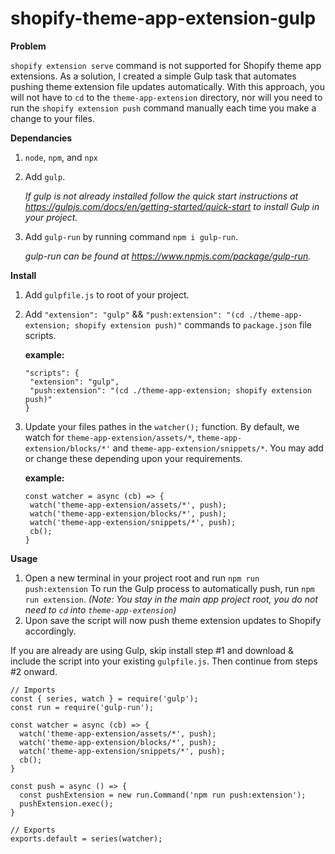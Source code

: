# shopify-theme-app-extension-gulp

**Problem**

```shopify extension serve``` command is not supported for Shopify theme app extensions. As a solution, I created a simple Gulp task that automates pushing theme extension file updates automatically. With this approach, you will not have to ```cd``` to the ```theme-app-extension``` directory, nor will you need to run the ```shopify extension push``` command manually each time you make a change to your files. 

**Dependancies**

1) ```node```, ```npm```, and ```npx```
2) Add ```gulp```.
   
   _If gulp is not already installed follow the quick start instructions at https://gulpjs.com/docs/en/getting-started/quick-start to install Gulp in your project._

3) Add ```gulp-run``` by running command ```npm i gulp-run```.
   
   _gulp-run can be found at https://www.npmjs.com/package/gulp-run._

**Install**

1) Add ```gulpfile.js``` to root of your project.
2) Add ```"extension": "gulp"``` && ```"push:extension": "(cd ./theme-app-extension; shopify extension push)"``` commands to ```package.json``` file scripts.

   **example:**
   ```
   "scripts": {
    "extension": "gulp",
    "push:extension": "(cd ./theme-app-extension; shopify extension push)"
   }
   ```
   
3) Update your files pathes in the ```watcher();``` function. 
   By default, we watch for ```theme-app-extension/assets/*```, ```theme-app-extension/blocks/*'``` and ```theme-app-extension/snippets/*```. You may add or change these depending upon your requirements.
   
   **example:**
   ```
   const watcher = async (cb) => {
    watch('theme-app-extension/assets/*', push);
    watch('theme-app-extension/blocks/*', push);
    watch('theme-app-extension/snippets/*', push);
    cb();
   }
   ```

**Usage**

1) Open a new terminal in your project root and run ```npm run push:extension``` To run the Gulp process to automatically push, run ```npm run extension```. _(Note: You stay in the main app project root, you do not need to ```cd``` into ```theme-app-extension```)_
2) Upon save the script will now push theme extension updates to Shopify accordingly. 

If you are already are using Gulp, skip install step #1 and download & include the script into your existing ```gulpfile.js```. Then continue from steps #2 onward.

```
// Imports
const { series, watch } = require('gulp');
const run = require('gulp-run');

const watcher = async (cb) => {
  watch('theme-app-extension/assets/*', push);
  watch('theme-app-extension/blocks/*', push);
  watch('theme-app-extension/snippets/*', push);
  cb();
}

const push = async () => {
  const pushExtension = new run.Command('npm run push:extension');
  pushExtension.exec();
}

// Exports
exports.default = series(watcher);
```
